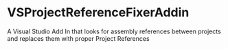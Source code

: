 VSProjectReferenceFixerAddin
============================

A Visual Studio Add In that looks for assembly references between projects and replaces them with proper Project References
